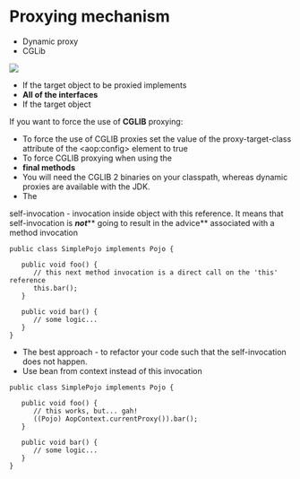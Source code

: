 # Proxying mechanism

* Dynamic proxy
* CGLib

![](https://miro.medium.com/max/1919/0\*NCwXFZjXQUlLdLWb.png)

* If the target object to be proxied implements
* **All of the interfaces**
* If the target object

If you want to force the use of **CGLIB** proxying:

* To force the use of CGLIB proxies set the value of the proxy-target-class attribute of the \<aop:config> element to true
* To force CGLIB proxying when using the
* **final methods**
* You will need the CGLIB 2 binaries on your classpath, whereas dynamic proxies are available with the JDK.
* The





self-invocation - invocation inside object with this reference. It means that self-invocation is _**not**_** going to result in the advice** associated with a method invocation

```
public class SimplePojo implements Pojo {

   public void foo() {
      // this next method invocation is a direct call on the 'this' reference
      this.bar();
   }
   
   public void bar() {
      // some logic...
   }
}
```

* The best approach - to refactor your code such that the self-invocation does not happen.
* Use bean from context instead of this invocation

```
public class SimplePojo implements Pojo {

   public void foo() {
      // this works, but... gah!
      ((Pojo) AopContext.currentProxy()).bar();
   }
   
   public void bar() {
      // some logic...
   }
}
```
